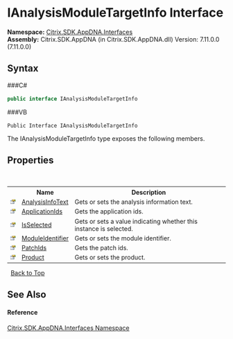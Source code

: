 # IAnalysisModuleTargetInfo Interface
 



**Namespace:**&nbsp;<a href="N_Citrix_SDK_AppDNA_Interfaces">Citrix.SDK.AppDNA.Interfaces</a><br />**Assembly:**&nbsp;Citrix.SDK.AppDNA (in Citrix.SDK.AppDNA.dll) Version: 7.11.0.0 (7.11.0.0)

## Syntax

###C#
```csharp
public interface IAnalysisModuleTargetInfo
```

###VB
```vbnet
Public Interface IAnalysisModuleTargetInfo
```

The IAnalysisModuleTargetInfo type exposes the following members.


## Properties
&nbsp;<table><tr><th></th><th>Name</th><th>Description</th></tr><tr><td>![Public property](media/pubproperty.gif "Public property")</td><td><a href="P_Citrix_SDK_AppDNA_Interfaces_IAnalysisModuleTargetInfo_AnalysisInfoText">AnalysisInfoText</a></td><td>
Gets or sets the analysis information text.</td></tr><tr><td>![Public property](media/pubproperty.gif "Public property")</td><td><a href="P_Citrix_SDK_AppDNA_Interfaces_IAnalysisModuleTargetInfo_ApplicationIds">ApplicationIds</a></td><td>
Gets the application ids.</td></tr><tr><td>![Public property](media/pubproperty.gif "Public property")</td><td><a href="P_Citrix_SDK_AppDNA_Interfaces_IAnalysisModuleTargetInfo_IsSelected">IsSelected</a></td><td>
Gets or sets a value indicating whether this instance is selected.</td></tr><tr><td>![Public property](media/pubproperty.gif "Public property")</td><td><a href="P_Citrix_SDK_AppDNA_Interfaces_IAnalysisModuleTargetInfo_ModuleIdentifier">ModuleIdentifier</a></td><td>
Gets or sets the module identifier.</td></tr><tr><td>![Public property](media/pubproperty.gif "Public property")</td><td><a href="P_Citrix_SDK_AppDNA_Interfaces_IAnalysisModuleTargetInfo_PatchIds">PatchIds</a></td><td>
Gets the patch ids.</td></tr><tr><td>![Public property](media/pubproperty.gif "Public property")</td><td><a href="P_Citrix_SDK_AppDNA_Interfaces_IAnalysisModuleTargetInfo_Product">Product</a></td><td>
Gets or sets the product.</td></tr></table>&nbsp;
<a href="#ianalysismoduletargetinfo-interface">Back to Top</a>

## See Also


#### Reference
<a href="N_Citrix_SDK_AppDNA_Interfaces">Citrix.SDK.AppDNA.Interfaces Namespace</a><br />
